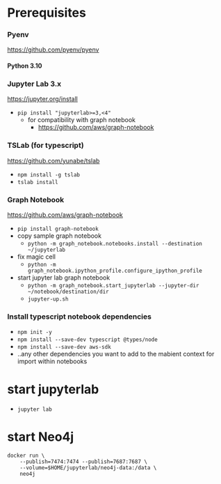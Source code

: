 # Prerequisites

### Pyenv
https://github.com/pyenv/pyenv
#### Python 3.10

### Jupyter Lab 3.x
https://jupyter.org/install
- `pip install "jupyterlab>=3,<4"`
  - for compatibility with graph notebook
    - https://github.com/aws/graph-notebook

### TSLab (for typescript)
https://github.com/yunabe/tslab
- `npm install -g tslab`
- `tslab install`

### Graph Notebook
https://github.com/aws/graph-notebook
- `pip install graph-notebook`
- copy sample graph notebook
  - `python -m graph_notebook.notebooks.install --destination ~/jupyterlab`
- fix magic cell
  - `python -m graph_notebook.ipython_profile.configure_ipython_profile`
- start jupyter lab graph notebook
  - `python -m graph_notebook.start_jupyterlab --jupyter-dir ~/notebook/destination/dir`
  - `jupyter-up.sh`

### Install typescript notebook dependencies
- `npm init -y`
- `npm install --save-dev typescript @types/node`
- `npm install --save-dev aws-sdk`
- ..any other dependencies you want to add to the mabient context for import within notebooks

# start jupyterlab
- `jupyter lab`

# start Neo4j
```
docker run \
    --publish=7474:7474 --publish=7687:7687 \
    --volume=$HOME/jupyterlab/neo4j-data:/data \
    neo4j
```